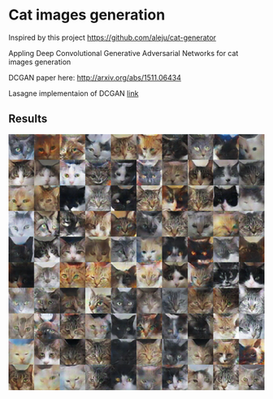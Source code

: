 # Cat images generation 

Inspired by this project 
https://github.com/aleju/cat-generator

Appling Deep Convolutional Generative Adversarial Networks for cat images generation

DCGAN paper here: http://arxiv.org/abs/1511.06434

Lasagne implementaion of DCGAN [link](/src/dcgan_cats.py)

## Results

![CATS Logo](/decriptions/img/GAN-cats.png)

